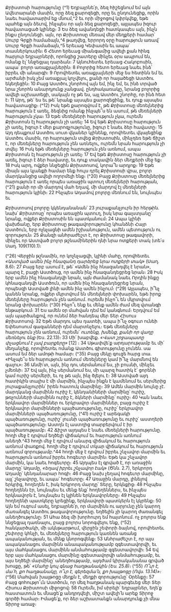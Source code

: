 
Քրիստոսի հարությունը
(^1) Եղբայրնե՛ր, ձեզ հիշեցնում եմ այն Ավետարանի մասին, որը ձեզ քարոզեցի, որը եւ ընդունեցիք, որին նաեւ
հավատարիմ եք մնում,^2 եւ որի միջոցով կփրկվեք, եթե պահեք այն ձեւով, ինչպես որ այն ձեզ քարոզեցի, այլապես իզուր
հավատացած կլինեք։ 3 Ես ձեզ ավանդեցի հատկապես այն, ինչն ինքս ընդունեցի. այն, որ Քրիստոսը մեռավ մեր մեղքերի
համար՝ Սուրբ Գրքի համաձայն,^4 թաղվեց, երրորդ օրը հարություն առավ՝ Սուրբ Գրքի համաձայն,^5 երեւաց Կեփասին
եւ ապա՝ տասներկուսին։ 6 Հետո երեւաց միանգամից ավելի քան հինգ հարյուր եղբայրների, որոնցից շատերը մինչեւ օրս
ապրում են, ոմանք էլ՝ ննջեցյալ դարձան։ 7 Այնուհետեւ երեւաց Հակոբոսին, ապա՝ բոլոր առաքյալներին։ 8 Բոլորից հետո
երեւաց նաեւ ինձ՝ իբրեւ մի անարգի։ 9 Որովհետեւ առաքյալների մեջ ես հետինն եմ եւ արժանի իսկ չեմ առաքյալ կոչվելու,
քանի որ հալածեցի Աստծու եկեղեցին։ 10 Բայց Աստծու շնորհով այն եմ, ինչ եմ, եւ ինձ տրված նրա շնորհն անարդյունք
չանցավ. ընդհակառակը, նրանց բոլորից ավելի աշխատեցի, սակայն ոչ թե ես, այլ Աստծու շնորհը, որ ինձ հետ է։ 11 Արդ,
թե՛ ես եւ թե՛ նրանք այսպես քարոզեցինք, եւ դուք այսպես հավատացիք։
(^12) Իսկ եթե քարոզվում է, թե Քրիստոսը մեռելներից հարություն է առել, ձեզնից ոմանք ինչպե՞ս են ասում, թե
մեռելների հարություն չկա։ 13 Եթե մեռելների հարություն չկա, ուրեմն Քրիստոսն էլ հարություն չի առել։ 14 Եվ եթե
Քրիստոսը հարություն չի առել, իզուր է մեր քարոզչությունը, իզուր է նաեւ ձեր հավատը։ 15 Այդ դեպքում Աստծու սուտ
վկաներ կլինենք, որովհետեւ վկայեցինք Աստծու մասին, որ հարություն տվեց Քրիստոսին, մինչդեռ եթե ճիշտ է, որ
մեռելները հարություն չեն առնելու, ուրեմն նրան հարություն չի տվել։ 16 Իսկ եթե մեռելները հարություն չեն առնում,
ապա Քրիստոսն էլ հարություն չի առել։ 17 Եվ եթե Քրիստոսը հարություն չի առել, իզուր է ձեր հավատը, եւ դուք
տակավին ձեր մեղքերի մեջ եք։ 18 Իսկ արդ, ովքեր ննջեցին Քրիստոսով, կորա՞ն արդյոք։ 19 Եթե միայն այս կյանքի համար
ենք հույս դրել Քրիստոսի վրա, բոլոր մարդկանցից ավելի ողորմելի ենք։
(^20) Բայց Քրիստոսը մեռելներից հարություն է առել որպես առաջին պտուղ մեռելների հարության, (^21) քանի որ մի
մարդով մահ եղավ, մի մարդով էլ մեռելների հարություն կլինի։ 22 Ինչպես Ադամով բոլորը մեռնում են, նույնպես եւ


Քրիստոսով բոլորը կկենդանանան՝ 23 յուրաքանչյուրն իր հերթին. նախ՝ Քրիստոսը՝ որպես առաջին պտուղ, իսկ նրա
գալստյանը՝ նրանք, ովքեր Քրիստոսին են պատկանում։ 24 Ապա կլինի վախճանը, երբ Քրիստոսը թագավորությունը
կհանձնի Հայր Աստծուն, երբ ոչնչացնի ամեն իշխանություն, ամեն պետություն ու զորություն։ 25 Քանզի անհրաժեշտ է,
որ Քրիստոսը թագավորի, մինչեւ որ Աստված բոլոր թշնամիներին դնի նրա ոտքերի տակ (տե՛ս Սաղ. 109(110).1)։

(^26) Վերջին թշնամին, որ կոչնչացվի, կլինի մահը, որովհետեւ _«Աստված ամեն ինչ հնազանդ դարձրեց նրա ոտքերի տակ»_
(Սաղ. 8.6)։ 27 Բայց երբ ասում է, թե՝ «Ամեն ինչ հնազանդվել է նրան», պարզ է, բացի Աստծուց, որ ամեն ինչ
հնազանդեցրեց նրան։ 28 Իսկ երբ ամեն ինչ հնազանդվի նրան, այն ժամանակ նաեւ Որդին ինքը կհնազանդվի Աստծուն,
որ ամեն ինչ հնազանդեցրեց նրան, որպեսզի Աստված լինի ամեն ինչ ամեն ինչում։
(^29) Այլապես, ի՞նչ կանեն նրանք, ովքեր մկրտվում են մեռելների փոխարեն, եթե իրոք մեռելները հարություն չեն
առնում. ուրեմն ինչո՞ւ են մկրտվում նրանց փոխարեն։
(^30) Ինչո՞ւ ենք եւ մենք ամեն ժամ մեզ վտանգի ենթարկում։ 31 Ես ամեն օր մահվան դեմ եմ կանգնում։ Երդվում եմ այն
պարծանքով, որ ունեմ ձեր հանդեպ մեր Տեր Հիսուս Քրիստոսով։ 32 Եթե մարդու պես դատեի, ապա ի՞նչ օգուտ ունեի
Եփեսոսում գազանների դեմ մարտնչելու։ Եթե մեռելները հարություն չեն առնում, ուրեմն՝ _ուտենք, խմենք, քանի որ վաղը
մեռնելու ենք_ (Ես. 22.13)։ 33 Մի՛ խաբվեք. _«Վատ շրջապատը փչացնում է լավ բարքերը»_ [12] ։ 34 Սթափվե՛ք արդարությամբ
եւ մի՛ մեղանչեք, որովհետեւ ոմանք Աստծու գիտությունը չունեն. սա ասում եմ ձեր ամոթի համար։
(^35) Բայց մեկը գուցե հարց տա. «Ինչպե՞ս են հարություն առնում մեռելները կամ ի՞նչ մարմնով են գալու»։ 36 Անմի՛տ,
այն, ինչ դու սերմանում ես, չի բուսնի, մինչեւ չմեռնի։ 37 Եվ այն, ինչ սերմանում ես, մի պարզ հատիկ է՝ ցորենի կամ ուրիշ
սերմերի, եւ ոչ թե այն, ինչ ծլելու է։ 38 Աստված այդ հատիկին տալիս է մի մարմին, ինչպես ինքն է կամենում եւ սերմերից
յուրաքանչյուրին՝ իրեն հատուկ մարմինը։ 39 Ամեն մարմին նույնը չէ. մարդկանց մարմինն ուրիշ է, կենդանիների
մարմինը՝ ուրիշ, թռչունների մարմինն ուրիշ է, ձկների մարմինը՝ ուրիշ։ 40 Կան նաեւ երկնավոր մարմիններ ու երկրավոր
մարմիններ, բայց ուրիշ է երկնավոր մարմինների պայծառությունը, ուրիշ՝ երկրավոր մարմինների պայծառությունը,
(^41) ուրիշ է արեգակի պայծառությունը, ուրիշ՝ լուսնի պայծառությունը եւ ուրիշ՝ աստղերի պայծառությունը։ Աստղն էլ
աստղից տարբերվում է իր պայծառությամբ։ 42 Ճիշտ այդպես է նաեւ մեռելների հարությունը. հողի մեջ է դրվում եղծելի
վիճակում եւ հարություն առնում անեղծ.^43 հողի մեջ է դրվում անարգ վիճակում եւ հարություն առնում փառքով. հողի
մեջ է դրվում տկար վիճակում եւ հարություն առնում զորությամբ.^44 հողի մեջ է դրվում իբրեւ շնչավոր մարմին եւ
հարություն առնում իբրեւ հոգեւոր մարմին։ Եթե կա շնչավոր մարմին, կա նաեւ հոգեւորը։ 45 Այդպես էլ գրված է, որ
առաջին մարդը՝ Ադամը, _«եղավ իբրեւ շնչավոր էակ»_ (Ծնն. 2.7), երկրորդ Ադամը՝ կենդանարար հոգի։ 46 Բայց նախ չեղավ
հոգեւոր մարմինը, այլ՝ շնչավորը, եւ ապա՝ հոգեւորը։ 47 Առաջին մարդը, լինելով երկրից, հողեղեն է, իսկ երկրորդ մարդը՝
Տերը, երկնքից։ 48 Ինչպես հողեղենն էր, նույնպես եւ մենք ենք՝ հողեղեններս, եւ ինչպես երկնավորն է, նույնպես էլ կլինեն
երկնավորները։ 49 Ինչպես հողեղենի պատկերը կրեցինք, երկնավորի պատկերն էլ կկրենք։ 50 Այն եմ ուզում ասել,
եղբայրնե՛ր, որ մարմինն ու արյունը չեն կարող ժառանգել Աստծու թագավորությունը. եղծելին չի կարող ժառանգել
անեղծությունը։ 51 Ահա ձեզ մի խորհուրդ եմ հայտնում. ոչ բոլորս ենք ննջեցյալ դառնալու, բայց բոլորս նորոգվելու ենք,
(^52) հանկարծակի, մի ակնթարթում, վերջին շեփորի ձայնով, որովհետեւ շեփորը կհնչի, եւ մեռելները հարություն կառնեն
առանց ապականության, եւ մենք կնորոգվենք։ 53 Անհրաժեշտ է, որ այս ապականացու մարմինն անապականությամբ
զգեստավորվի, եւ այս մահկանացու մարմինն անմահությամբ զգեստավորվի։ 54 Եվ երբ այս մահկանացու մարմինը
զգեստավորվի անմահությամբ, եւ այս եղծելի մարմինը՝ անեղծությամբ, այդժամ կիրականանա գրված խոսքը, թե՝
_«Մահը կուլ գնաց հաղթանակին (Ես. 25.8)։_
(^55) _Ո՞ւր է, մա՛հ, քո հաղթանակը,
ո՞ւր է, գերեզմա՛ն, քո խայթոցը (Ովս. 13.14)»։_
(^56) Մահվան խայթոցը մեղքն է, մեղքի զորությունը՝ Օրենքը։ 57 Բայց գոհությո՜ւն Աստծուն, որ մեզ հաղթանակ
պարգեւեց մեր Տեր Հիսուս Քրիստոսի միջոցով։ 58 Ուրեմն, իմ սիրելի՛ եղբայրներ, եղե՛ք հաստատուն եւ մնացե՛ք
անդրդվելի, միշտ ավելի՛ն արեք Տիրոջ գործի համար։ Իմացե՛ք, որ ձեր աշխատանքն անարդյունք չի մնա Տիրոջ առաջ։
